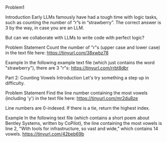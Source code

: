 Problem1

Introduction
Early LLMs famously have had a tough time with logic tasks, such as counting the number of “r”s in “strawberry”. The correct answer is 3 by the way, in case you are an LLM.

But can we collaborate with LLMs to write code with perfect logic?

Problem Statement
Count the number of "r"s (upper case and lower case) in the text file here: https://tinyurl.com/38xwbz78

Example
In the following example text file (which just contains the word "strawberry"), there are 3 "r"s: https://tinyurl.com/rrbt8dbr



Part 2: Counting Vowels
Introduction
Let's try something a step up in difficulty.

Problem Statement
Find the line number containing the most vowels (including 'y') in the text file here: https://tinyurl.com/mr2du8ze

Line numbers are 0-indexed. 
If there is a tie, return the highest index.

Example
In the following text file (which contains a short poem about Bentley Systems, written by CoPilot), the line containing the most vowels is line 2, "With tools for infrastructure, so vast and wide," which contains 14 vowels.
https://tinyurl.com/42beb69b
